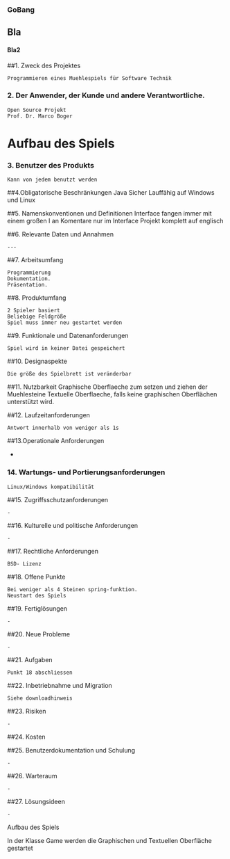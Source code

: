 ### GoBang

## Bla

#### Bla2
##1. Zweck des Projektes

    Programmieren eines Muehlespiels für Software Technik 
### 2. Der Anwender, der Kunde und andere Verantwortliche.
    Open Source Projekt
    Prof. Dr. Marco Boger 
# Aufbau des Spiels 
### 3. Benutzer des Produkts
    Kann von jedem benutzt werden

##4.Obligatorische Beschränkungen
Java Sicher Lauffähig auf Windows und Linux

##5. Namenskonventionen und Definitionen
Interface fangen immer mit einem großen I an
    Komentare nur im Interface
    Projekt komplett auf englisch

##6. Relevante Daten und Annahmen

    ---

##7. Arbeitsumfang

    Programmierung
    Dokumentation.
    Präsentation.

##8. Produktumfang

    2 Spieler basiert
    Beliebige Feldgröße
    Spiel muss immer neu gestartet werden

##9. Funktionale und Datenanforderungen

    Spiel wird in keiner Datei gespeichert

##10. Designaspekte

    Die größe des Spielbrett ist veränderbar

##11. Nutzbarkeit
Graphische Oberflaeche zum setzen und ziehen der Muehlesteine
    Textuelle Oberflaeche, falls keine graphischen Oberflächen unterstützt wird.

##12. Laufzeitanforderungen

    Antwort innerhalb von weniger als 1s

##13.Operationale Anforderungen

*

### 14. Wartungs- und Portierungsanforderungen

    Linux/Windows kompatibilität

##15. Zugriffsschutzanforderungen

    -

##16. Kulturelle und politische Anforderungen

    -

##17. Rechtliche Anforderungen

    BSD- Lizenz

##18. Offene Punkte

    Bei weniger als 4 Steinen spring-funktion.
    Neustart des Spiels

##19. Fertiglösungen

    -

##20. Neue Probleme

    -

##21. Aufgaben

    Punkt 18 abschliessen

##22. Inbetriebnahme und Migration

    Siehe downloadhinweis

##23. Risiken

    -

##24. Kosten

##25. Benutzerdokumentation und Schulung

    -

##26. Warteraum

    -

##27. Lösungsideen

    -

Aufbau des Spiels

In der Klasse Game werden die Graphischen und Textuellen Oberfläche gestartet
